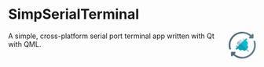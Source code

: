 # SimpSerialTerminal 

<a href="#">
    <img width="55px" height="55px" src="img/micico.png" align="right" />
</a>

A simple, cross-platform serial port terminal app written with Qt with QML.
